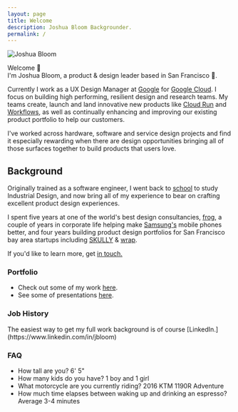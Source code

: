 ```yaml
---
layout: page
title: Welcome
description: Joshua Bloom Backgrounder.
permalink: /
---
```


<img itemprop="image" src="/assets/img/josh_bg.jpg" alt="Joshua Bloom">

Welcome 👋 <br>
I'm Joshua Bloom, a product & design leader based in San Francisco 🌁. 

Currently I work as a UX Design Manager at [Google](https://google.com/) for [Google Cloud](https://cloud.google.com). I focus on building high performing, resilient design and research teams.
My teams create, launch and land innovative new products like [Cloud Run](https://cloud.google.com/run) and [Workflows](https://cloud.google.com/workflows), as well as continually enhancing and improving our existing product portfolio to help our customers.

I've worked across hardware, software and service design projects and find it especially rewarding when there are design opportunities bringing all of those surfaces together to build products that users love.

## Background

Originally trained as a software engineer, I went back to [school](https://massart.edu/) to study Industrial Design, and now bring all of my experience to bear on crafting excellent product design experiences.

I spent five years at one of the world's best design consultancies, [frog](https://frogdesign.com), a couple of years in corporate life helping make [Samsung's](https://www.samsung.com/us/mobile/phones/) mobile phones better, and four years building product design portfolios for San Francisco bay area startups including [SKULLY](https://www.revzilla.com/common-tread/skully-ar-1-helmet-preview) & [wrap](https://wrap.co).

If you'd like to learn more, get [in touch.](mailto:joshbloom@gmail.com)

### Portfolio

- Check out some of my work [here](/work).
- See some of presentations [here](/presentations).

<h3>Job History</h3>
The easiest way to get my full work background is of course [LinkedIn.](https://www.linkedin.com/in/jbloom)

<h3>FAQ</h3>
<ul>
  <li>How tall are you? 6' 5"</li>
  <li>How many kids do you have? 1 boy and 1 girl</li>
  <li>What motorcycle are you currently riding? 2016 KTM 1190R Adventure</li>
  <li>How much time elapses between waking up and drinking an espresso? Average 3-4 minutes</li>
</ul>
